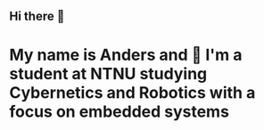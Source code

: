 ## Hi there 👋

# My name is Anders and 🤖 I'm a student at NTNU studying Cybernetics and Robotics with a focus on embedded systems

